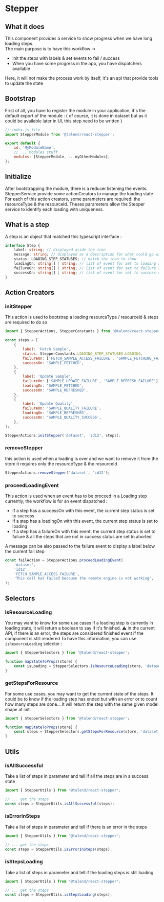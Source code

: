 # Stepper

## What it does

This component provides a service to show progress when we have long loading steps.  
The main purpose is to have this workflow ->
-   Init the steps with labels & set events to fail / success
-   When you have some progress in the app, you have dispatchers available

Here, it will not make the process work by itself, it's an api that provide tools to update the state

## Bootstrap

First of all, you have to register the module in your application, it's the default export of the module :
( of course, it is done in dataset but as it could be available later in UI, this step need to be written )

```javascript
// index.js file
import StepperModule from '@talend/react-stepper';

export default {
	id: 'MyModuleName',
	// ... Modules stuff
	modules: [StepperModule, ...myOtherModules],
};
```

## Initialize

After bootstrapping the module, there is a reducer listening the events.
StepperService provide some actionCreators to manage the loading state
For each of this action creators, some parameters are required: the resourceType & the resourceId. Theses parameters allow the Stepper service to identify each loading with uniqueness.

## What is a step

A step is an object that matched this typescript interface :

```typescript
interface Step {
	label: string; // displayed aside the icon
	message: string; // displayed as a description for what could go wrong
	status: LOADING_STEP_STATUSES; // match the icon to show
	loadingOn: string[] | string; // list of event for set to loading state
	failureOn: string[] | string; // list of event for set to failure state
	successOn: string[] | string; // list of event for set to success state
}
```

## Action Creators

### initStepper

This action is used to bootstrap a loading resourceType / resourceId & steps are required to do so

```javascript
import { StepperActions, StepperConstants } from '@talend/react-stepper';

const steps = [
	{
		label: 'Fetch Sample',
		status: StepperConstants.LOADING_STEP_STATUSES.LOADING,
		failureOn: ['FETCH_SAMPLE_ACCESS_FAILURE', 'SAMPLE_FETCHING_FAILURE'],
		successOn: 'SAMPLE_FETCHED',
	},
	{
		label: 'Update Sample',
		failureOn: ['SAMPLE_UPDATE_FAILURE', 'SAMPLE_REFRESH_FAILURE'],
		loadingOn: 'SAMPLE_FETCHED',
		successOn: 'SAMPLE_REFRESHED',
	},
	{
		label: 'Update Quality',
		failureOn: 'SAMPLE_QUALITY_FAILURE',
		loadingOn: 'SAMPLE_REFRESHED',
		successOn: 'SAMPLE_QUALITY_SUCCESS',
	},
];

StepperActions.initStepper('dataset', 'id12', steps);
```

### removeStepper

this action is used when a loading is over and we want to remove it from the store
it requires only the resourceType & the resourceId

```javascript
StepperActions.removeStepper('dataset', 'id12');
```

### proceedLoadingEvent

This action is used when an event has to be proceed in a Loading step currently, the workflow is for an event dispatched :

-   If a step has a successOn with this event, the current step status is set to success
-   If a step has a loadingOn with this event, the current step status is set to loading
-   If a step has a failureOn with this event, the current step status is set to failure & all the steps that are not in success status are set to aborted

A message can be also passed to the failure event to display a label below the current fail step

```javascript
const failAction = StepperActions.proceedLoadingEvent(
	'dataset',
	'id12',
	'FETCH_SAMPLE_ACCESS_FAILURE',
	'This call has failed because the remote engine is not working',
);
```

## Selectors

### isResourceLoading

You may want to know for some use cases if a loading step is currently in loading state, it will return a boolean to say if it's finished.
⚠️ In the current API, if there is an error, the steps are considered finished event if the component is still rendered
To have this information, you can use `isResourceLoading` selector :

```javascript
import { StepperSelectors } from '@talend/react-stepper';

function mapStateToProps(store) {
	const isLoading = StepperSelectors.isResourceLoading(store, 'dataset', 'id12');
}
```

### getStepsForResource

For some use cases, you may want to get the current state of the steps. 
It could be to know if the loading step has ended but with an error or to count how many steps are done...
It will return the step with the same given model shape at init.

```javascript
import { StepperSelectors } from '@talend/react-stepper';

function mapStateToProps(store) {
	const steps = StepperSelectors.getStepsForResource(store, 'dataset', 'id12');
}
```

## Utils

### isAllSuccessful

Take a list of steps in parameter and tell if all the steps are in a success state

```javascript
import { StepperUtils } from '@talend/react-stepper';

// ... get the steps
const steps = StepperUtils.isAllSuccessful(steps);
```

### isErrorInSteps

Take a list of steps in parameter and tell if there is an error in the steps

```javascript
import { StepperUtils } from '@talend/react-stepper';

// ... get the steps
const steps = StepperUtils.isErrorInSteps(steps);
```

### isStepsLoading

Take a list of steps in parameter and tell if the loading steps is still loading

```javascript
import { StepperUtils } from '@talend/react-stepper';

// ... get the steps
const steps = StepperUtils.isStepsLoading(steps);
```
